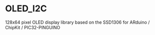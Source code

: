 # OLED_I2C
128x64 pixel OLED display library based on the SSD1306 for ARduino / ChipKit / PIC32-PINGUINO
